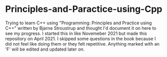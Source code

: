 # Principles-and-Paractice-using-Cpp

Trying to learn C++ using "Programming: Principles and Practice using C++" written by Bjarne Stroustrup and thought I'd document it on here to see my progress. I started this in like Novemeber 2021 but made this repository on April 2021. I skipped some questions in the book because I did not feel like doing them or they felt repetitive. Anything marked with an 'F' will be edited and updated later on. 
